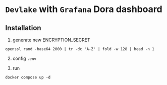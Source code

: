 # `Devlake` with `Grafana` Dora dashboard


## Installation 

1. generate new ENCRYPTION_SECRET 
```
openssl rand -base64 2000 | tr -dc 'A-Z' | fold -w 128 | head -n 1
```

2. config `.env` 


3. run 
```
docker compose up -d
```
